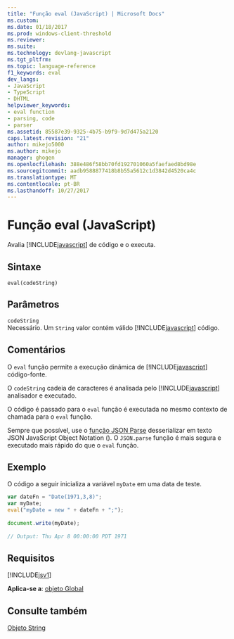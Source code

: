 ```yaml
---
title: "Função eval (JavaScript) | Microsoft Docs"
ms.custom: 
ms.date: 01/18/2017
ms.prod: windows-client-threshold
ms.reviewer: 
ms.suite: 
ms.technology: devlang-javascript
ms.tgt_pltfrm: 
ms.topic: language-reference
f1_keywords: eval
dev_langs:
- JavaScript
- TypeScript
- DHTML
helpviewer_keywords:
- eval function
- parsing, code
- parser
ms.assetid: 85587e39-9325-4b75-b9f9-9d7d475a2120
caps.latest.revision: "21"
author: mikejo5000
ms.author: mikejo
manager: ghogen
ms.openlocfilehash: 388e486f58bb70fd192701060a5faefaed8bd98e
ms.sourcegitcommit: aadb9588877418b8b55a5612c1d3842d4520ca4c
ms.translationtype: MT
ms.contentlocale: pt-BR
ms.lasthandoff: 10/27/2017
---
```

# <a name="eval-function-javascript"></a>Função eval (JavaScript)
Avalia [!INCLUDE[javascript](../../javascript/includes/javascript-md.md)] de código e o executa.  
  
## <a name="syntax"></a>Sintaxe  
  
```  
eval(codeString)   
```  
  
## <a name="parameters"></a>Parâmetros  
 `codeString`  
 Necessário. Um `String` valor contém válido [!INCLUDE[javascript](../../javascript/includes/javascript-md.md)] código.  
  
## <a name="remarks"></a>Comentários  
 O `eval` função permite a execução dinâmica de [!INCLUDE[javascript](../../javascript/includes/javascript-md.md)] código-fonte.  
  
 O `codeString` cadeia de caracteres é analisada pelo [!INCLUDE[javascript](../../javascript/includes/javascript-md.md)] analisador e executado.  
  
 O código é passado para o `eval` função é executada no mesmo contexto de chamada para o `eval` função.  
  
 Sempre que possível, use o [função JSON Parse](../../javascript/reference/json-parse-function-javascript.md) desserializar em texto JSON JavaScript Object Notation (). O `JSON.parse` função é mais segura e executado mais rápido do que o `eval` função.  
  
## <a name="example"></a>Exemplo  
 O código a seguir inicializa a variável `myDate` em uma data de teste.  
  
```JavaScript  
var dateFn = "Date(1971,3,8)";  
var myDate;  
eval("myDate = new " + dateFn + ";");  
  
document.write(myDate);  
  
// Output: Thu Apr 8 00:00:00 PDT 1971  
```  
  
## <a name="requirements"></a>Requisitos  
 [!INCLUDE[jsv1](../../javascript/misc/includes/jsv1-md.md)]  
  
 **Aplica-se a**: [objeto Global](../../javascript/reference/global-object-javascript.md)  
  
## <a name="see-also"></a>Consulte também  
 [Objeto String](../../javascript/reference/string-object-javascript.md)